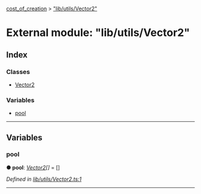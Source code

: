 [cost_of_creation](../README.md) > ["lib/utils/Vector2"](../modules/_lib_utils_vector2_.md)



# External module: "lib/utils/Vector2"

## Index

### Classes

* [Vector2](../classes/_lib_utils_vector2_.vector2.md)


### Variables

* [pool](_lib_utils_vector2_.md#pool)



---
## Variables
<a id="pool"></a>

###  pool

**●  pool**:  *[Vector2](../classes/_lib_utils_vector2_.vector2.md)[]*  =  []

*Defined in [lib/utils/Vector2.ts:1](https://github.com/codeartisticninja/cost_of_creation/blob/HEAD/src/script/_classes/lib/utils/Vector2.ts#L1)*





___


